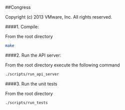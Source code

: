 ##Congress

Copyright (c) 2013 VMware, Inc. All rights reserved.

####1. Compile:

  From the root directory

  ```bash
  make
  ```

####2. Run the API server:

  From the root directory execute the following command
  
  ```bash
  ./scripts/run_api_server
  ```

####3. Run the unit tests

   From the root directory
  
   ```bash
   ./scripts/run_tests
   ```

